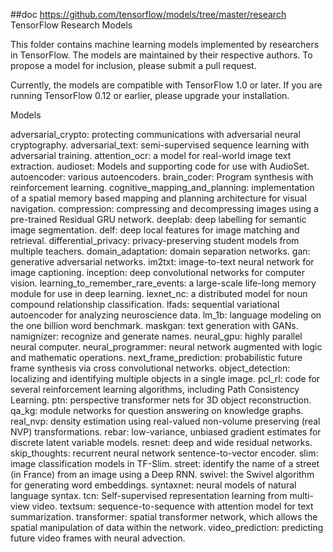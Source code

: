 ##doc 
https://github.com/tensorflow/models/tree/master/research
TensorFlow Research Models

This folder contains machine learning models implemented by researchers in TensorFlow. The models are maintained by their respective authors. To propose a model for inclusion, please submit a pull request.

Currently, the models are compatible with TensorFlow 1.0 or later. If you are running TensorFlow 0.12 or earlier, please upgrade your installation.

Models

adversarial_crypto: protecting communications with adversarial neural cryptography.
adversarial_text: semi-supervised sequence learning with adversarial training.
attention_ocr: a model for real-world image text extraction.
audioset: Models and supporting code for use with AudioSet.
autoencoder: various autoencoders.
brain_coder: Program synthesis with reinforcement learning.
cognitive_mapping_and_planning: implementation of a spatial memory based mapping and planning architecture for visual navigation.
compression: compressing and decompressing images using a pre-trained Residual GRU network.
deeplab: deep labelling for semantic image segmentation.
delf: deep local features for image matching and retrieval.
differential_privacy: privacy-preserving student models from multiple teachers.
domain_adaptation: domain separation networks.
gan: generative adversarial networks.
im2txt: image-to-text neural network for image captioning.
inception: deep convolutional networks for computer vision.
learning_to_remember_rare_events: a large-scale life-long memory module for use in deep learning.
lexnet_nc: a distributed model for noun compound relationship classification.
lfads: sequential variational autoencoder for analyzing neuroscience data.
lm_1b: language modeling on the one billion word benchmark.
maskgan: text generation with GANs.
namignizer: recognize and generate names.
neural_gpu: highly parallel neural computer.
neural_programmer: neural network augmented with logic and mathematic operations.
next_frame_prediction: probabilistic future frame synthesis via cross convolutional networks.
object_detection: localizing and identifying multiple objects in a single image.
pcl_rl: code for several reinforcement learning algorithms, including Path Consistency Learning.
ptn: perspective transformer nets for 3D object reconstruction.
qa_kg: module networks for question answering on knowledge graphs.
real_nvp: density estimation using real-valued non-volume preserving (real NVP) transformations.
rebar: low-variance, unbiased gradient estimates for discrete latent variable models.
resnet: deep and wide residual networks.
skip_thoughts: recurrent neural network sentence-to-vector encoder.
slim: image classification models in TF-Slim.
street: identify the name of a street (in France) from an image using a Deep RNN.
swivel: the Swivel algorithm for generating word embeddings.
syntaxnet: neural models of natural language syntax.
tcn: Self-supervised representation learning from multi-view video.
textsum: sequence-to-sequence with attention model for text summarization.
transformer: spatial transformer network, which allows the spatial manipulation of data within the network.
video_prediction: predicting future video frames with neural advection.
